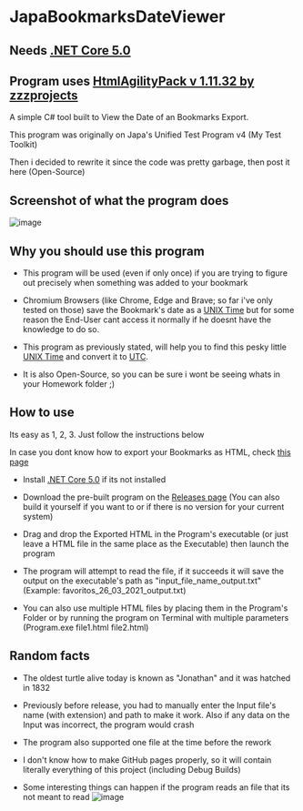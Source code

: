 # JapaBookmarksDateViewer

## Needs [.NET Core 5.0](https://dotnet.microsoft.com/download)
## Program uses [HtmlAgilityPack v 1.11.32 by zzzprojects](https://html-agility-pack.net/)

 A simple C# tool built to View the Date of an Bookmarks Export.

 This program was originally on Japa's Unified Test Program v4 (My Test Toolkit)

 Then i decided to rewrite it since the code was pretty garbage, then post it here (Open-Source)
 
 ## Screenshot of what the program does
![image](https://user-images.githubusercontent.com/5614680/112727832-1383a300-8f03-11eb-9b44-160c580b5edf.png)


## Why you should use this program
- This program will be used (even if only once) if you are trying to figure out precisely when something was added to your bookmark

- Chromium Browsers (like Chrome, Edge and Brave; so far i've only tested on those) save the Bookmark's date as a [UNIX Time](https://en.wikipedia.org/wiki/Unix_time) but for some reason the End-User cant access it normally if he doesnt have the knowledge to do so.

- This program as previously stated, will help you to find this pesky little [UNIX Time](https://en.wikipedia.org/wiki/Unix_time) and convert it to [UTC](https://en.wikipedia.org/wiki/Coordinated_Universal_Time).

- It is also Open-Source, so you can be sure i wont be seeing whats in your Homework folder ;)

## How to use
Its easy as 1, 2, 3. Just follow the instructions below

In case you dont know how to export your Bookmarks as HTML, check [this page](https://www.wikihow.com/Export-Bookmarks-from-Chrome)

- Install [.NET Core 5.0](https://dotnet.microsoft.com/download) if its not installed

- Download the pre-built program on the [Releases page](https://github.com/japa4551/JapaBookmarksDateViewer/releases) (You can also build it yourself if you want to or if there is no version for your current system)

- Drag and drop the Exported HTML in the Program's executable (or just leave a HTML file in the same place as the Executable) then launch the program

- The program will attempt to read the file, if it succeeds it will save the output on the executable's path as "input_file_name_output.txt" (Example: favoritos_26_03_2021_output.txt)

- You can also use multiple HTML files by placing them in the Program's Folder or by running the program on Terminal with multiple parameters (Program.exe file1.html file2.html)

## Random facts
- The oldest turtle alive today is known as "Jonathan" and it was hatched in 1832

- Previously before release, you had to manually enter the Input file's name (with extension) and path to make it work. Also if any data on the Input was incorrect, the program would crash

- The program also supported one file at the time before the rework

- I don't know how to make GitHub pages properly, so it will contain literally everything of this project (including Debug Builds)

- Some interesting things can happen if the program reads an file that its not meant to read
![image](https://user-images.githubusercontent.com/5614680/112727762-cbfd1700-8f02-11eb-9a5b-0834e4dfe576.png)
